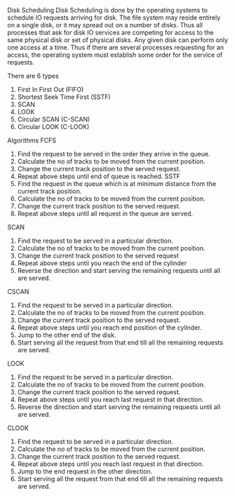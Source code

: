 Disk Scheduling
Disk Scheduling is done by the operating systems to schedule IO requests arriving for disk.
The file system may reside entirely on a single disk, or it may spread out on a number of disks. Thus all processes that ask for disk IO services are competing for access to the same physical disk or set of physical disks. Any given disk can perform only one access at a time. Thus if there are several processes requesting for an access, the operating system must establish some order for the service of requests.

There are 6 types
1.	First In First Out (FIFO) 
2.	Shortest Seek Time First (SSTF) 
3.	SCAN 
4.	LOOK 
5.	Circular SCAN (C-SCAN) 
6.	Circular LOOK (C-LOOK)


Algorithms
FCFS
1.	Find the request to be served in the order they arrive in the queue. 
2.	Calculate the no of tracks to be moved from the current position.
3.	Change the current track position to the served request.
4.	 Repeat above steps until end of queue is reached. 
SSTF
1.	Find the request in the queue which is at minimum distance from the current track position.
2.	Calculate the no of tracks to be moved from the current position.
3.	Change the current track position to the served request.
4.	 Repeat above steps until all request in the queue are served. 

SCAN
1.	Find the request to be served in a particular direction. 
2.	Calculate the no of tracks to be moved from the current position.
3.	Change the current track position to the served request
4.	Repeat above steps until you reach the end of the cylinder
5.	Reverse the direction and start serving the remaining requests until all are served.

CSCAN
1.	Find the request to be served in a particular direction. 
2.	Calculate the no of tracks to be moved from the current position.
3.	Change the current track position to the served request.
4.	Repeat above steps until you reach end position of the cylinder.
5.	Jump to the other end of the disk.
6.	Start serving all the request from that end till all the remaining requests are served.

LOOK
1.	Find the request to be served in a particular direction. 
2.	Calculate the no of tracks to be moved from the current position.
3.	Change the current track position to the served request.
4.	Repeat above steps until you reach last request in that direction.
5.	Reverse the direction and start serving the remaining requests until all are served.

CLOOK
1.	Find the request to be served in a particular direction. 
2.	Calculate the no of tracks to be moved from the current position.
3.	Change the current track position to the served request.
4.	Repeat above steps until you reach last request in that direction.
5.	Jump to the end request in the other direction.
6.	Start serving all the request from that end till all the remaining requests are served.

